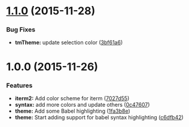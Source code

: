 <a name="1.1.0"></a>
# [1.1.0](https://github.com/paradox41/mandarin-peacock/compare/v1.0.0...v1.1.0) (2015-11-28)


### Bug Fixes

* **tmTheme:** update selection color ([3bf61a6](https://github.com/paradox41/mandarin-peacock/commit/3bf61a6))



<a name="1.0.0"></a>
# 1.0.0 (2015-11-26)


### Features

* **iterm2:** Add color scheme for iterm ([7027d55](https://github.com/paradox41/mandarin-peacock/commit/7027d55))
* **syntax:** add more colors and update others ([0c47607](https://github.com/paradox41/mandarin-peacock/commit/0c47607))
* **theme:** Add some Babel highlighting ([1fa3b8e](https://github.com/paradox41/mandarin-peacock/commit/1fa3b8e))
* **theme:** Start adding support for babel syntax highlighting ([c6dfb42](https://github.com/paradox41/mandarin-peacock/commit/c6dfb42))



